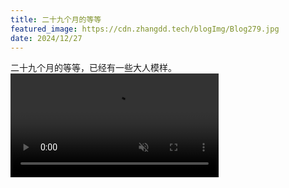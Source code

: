 ```yaml
---
title: 二十九个月的等等
featured_image: https://cdn.zhangdd.tech/blogImg/Blog279.jpg
date: 2024/12/27
---
```

二十九个月的等等，已经有一些大人模样。
<video src="https://cdn.zhangdd.tech/contentImg/279/00.mp4" controls loop autoplay muted preload="auto" width="66%" ></video>